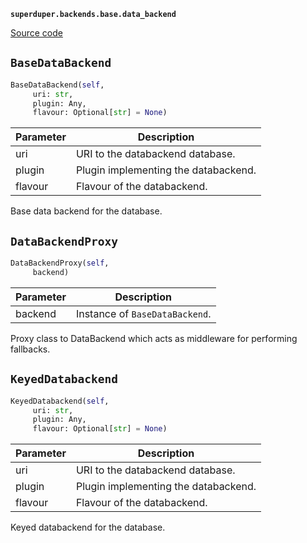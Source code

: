 **`superduper.backends.base.data_backend`** 

[Source code](https://github.com/superduper-io/superduper/blob/main/superduper/backends/base/data_backend.py)

## `BaseDataBackend` 

```python
BaseDataBackend(self,
     uri: str,
     plugin: Any,
     flavour: Optional[str] = None)
```
| Parameter | Description |
|-----------|-------------|
| uri | URI to the databackend database. |
| plugin | Plugin implementing the databackend. |
| flavour | Flavour of the databackend. |

Base data backend for the database.

## `DataBackendProxy` 

```python
DataBackendProxy(self,
     backend)
```
| Parameter | Description |
|-----------|-------------|
| backend | Instance of `BaseDataBackend`. |

Proxy class to DataBackend which acts as middleware for performing fallbacks.

## `KeyedDatabackend` 

```python
KeyedDatabackend(self,
     uri: str,
     plugin: Any,
     flavour: Optional[str] = None)
```
| Parameter | Description |
|-----------|-------------|
| uri | URI to the databackend database. |
| plugin | Plugin implementing the databackend. |
| flavour | Flavour of the databackend. |

Keyed databackend for the database.


